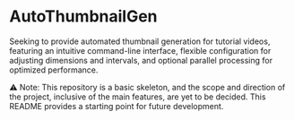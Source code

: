 # AutoThumbnailGen

Seeking to provide automated thumbnail generation for tutorial videos, featuring an intuitive command-line interface, flexible configuration for adjusting dimensions and intervals, and optional parallel processing for optimized performance.


⚠️ Note: This repository is a basic skeleton, and the scope and direction of the project, inclusive of the main features, are yet to be decided. This README provides a starting point for future development.


